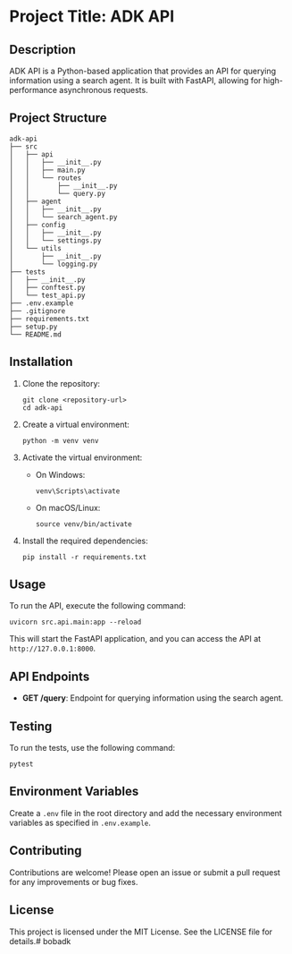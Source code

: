 # Project Title: ADK API

## Description
ADK API is a Python-based application that provides an API for querying information using a search agent. It is built with FastAPI, allowing for high-performance asynchronous requests.

## Project Structure
```
adk-api
├── src
│   ├── api
│   │   ├── __init__.py
│   │   ├── main.py
│   │   └── routes
│   │       ├── __init__.py
│   │       └── query.py
│   ├── agent
│   │   ├── __init__.py
│   │   └── search_agent.py
│   ├── config
│   │   ├── __init__.py
│   │   └── settings.py
│   └── utils
│       ├── __init__.py
│       └── logging.py
├── tests
│   ├── __init__.py
│   ├── conftest.py
│   └── test_api.py
├── .env.example
├── .gitignore
├── requirements.txt
├── setup.py
└── README.md
```

## Installation
1. Clone the repository:
   ```
   git clone <repository-url>
   cd adk-api
   ```

2. Create a virtual environment:
   ```
   python -m venv venv
   ```

3. Activate the virtual environment:
   - On Windows:
     ```
     venv\Scripts\activate
     ```
   - On macOS/Linux:
     ```
     source venv/bin/activate
     ```

4. Install the required dependencies:
   ```
   pip install -r requirements.txt
   ```

## Usage
To run the API, execute the following command:
```
uvicorn src.api.main:app --reload
```
This will start the FastAPI application, and you can access the API at `http://127.0.0.1:8000`.

## API Endpoints
- **GET /query**: Endpoint for querying information using the search agent.

## Testing
To run the tests, use the following command:
```
pytest
```

## Environment Variables
Create a `.env` file in the root directory and add the necessary environment variables as specified in `.env.example`.

## Contributing
Contributions are welcome! Please open an issue or submit a pull request for any improvements or bug fixes.

## License
This project is licensed under the MIT License. See the LICENSE file for details.# bobadk
